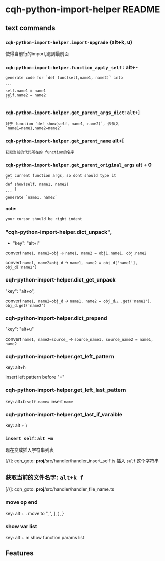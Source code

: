 # cqh-python-import-helper README

## text commands

### `cqh-python-import-helper.import-upgrade` (alt+k, u)
使得当前行的import,跑到最前面

<!-- 
### `cqh-python-import-help.select-current-line`:
select the current line from the first non emtpy position to end position
<strong>override `alt +L` key bind</strong> -->

### `cqh-python-import-helper.function_apply_self` : alt+-

    generate code for `def func(self,name1, name2)` into

    ```
    self.name1 = name1
    self.name2 = name2
    ```

### `cqh-python-import-helper.get_parent_args_dict`: `alt+]`

    对于 function `def show(self, name1, name2)`, 会插入 `name1=name1,name2=name2`
   

### `cqh-python-import-helper.get_parent_name` alt+[

    获取当前的代码所在的 function的名字


### `cqh-python-import-helper.get_parent_original_args` alt + 0

    get current function args, so dont should type it
    ```
    def show(self, name1, name2)
        |
    ```
    generate `name1, name2`

#### note:
    your cursor should be right indent

### "cqh-python-import-helper.dict_unpack",
                
- "key": "alt+i"

convert `name1, name2=obj` -> `name1, name2 = obj1.name1, obj.name2`

convert `name1, name2=obj_d` -> `name1, name2 = obj_d['name1'], obj_d['name2']`

###  cqh-python-import-helper.dict_get_unpack
"key": "alt+o",

convert `name1, name2=obj_d` -> `name1, name2 = obj_d。。.get('name1'), obj_d.get('name2')`

### cqh-python-import-helper.dict_prepend
"key": "alt+u"

convert `name1, name2=source_` => `source_name1, source_name2 = name1, name2`

### cqh-python-import-helper.get_left_pattern
key: alt+h

insert left pattern before "="


### cqh-python-import-helper.get_left_last_pattern
key: alt+b
`self.name=` insert `name`


### cqh-python-import-helper.get_last_if_varaible
key: alt + \


### `insert self`: `alt +m`

现在变成插入字符串列表

[//]: cqh_goto: __proj__/src/handler/handler_insert_self.ts
插入 `self` 这个字符串


## `获取当前的文件名字`: `alt+k f`

[//]: cqh_goto:  __proj__/src/handler/handler_file_name.ts

### move op end
key: alt + .
move to ", ', ], ), }

### show var list
key: alt + m
show function params list





## Features
